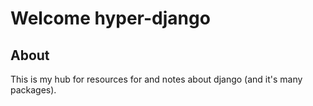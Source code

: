 # Welcome hyper-django

## About

This is my hub for resources for and notes about django (and it's many packages).
